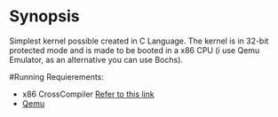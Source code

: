 # Synopsis
Simplest kernel possible created in C Language.
The kernel is in 32-bit protected mode and is made to be booted in a x86 CPU (i use Qemu Emulator, as an alternative you can use Bochs).

#Running
Requierements:
* x86 CrossCompiler [Refer to this link](http://wiki.osdev.org/GCC_Cross-Compiler)
* [Qemu](http://www.qemu.org/)
